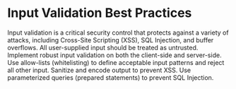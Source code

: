 # Input Validation Best Practices

Input validation is a critical security control that protects against a variety of attacks, including Cross-Site Scripting (XSS), SQL Injection, and buffer overflows. All user-supplied input should be treated as untrusted. Implement robust input validation on both the client-side and server-side. Use allow-lists (whitelisting) to define acceptable input patterns and reject all other input. Sanitize and encode output to prevent XSS. Use parameterized queries (prepared statements) to prevent SQL Injection.
